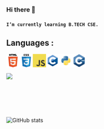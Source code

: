 ### Hi there 👋

<!--
**manav407/manav407** is a ✨ _special_ ✨ repository because its `README.md` (this file) appears on your GitHub profile.

Here are some ideas to get you started:
-->
#### ```I’m currently learning B.TECH CSE.```

## Languages :

<img align="left" alt="HTML5" width="35px" src="https://raw.githubusercontent.com/github/explore/80688e429a7d4ef2fca1e82350fe8e3517d3494d/topics/html/html.png"/>
<img align="left" alt="CSS3" width="35px" src="https://raw.githubusercontent.com/github/explore/80688e429a7d4ef2fca1e82350fe8e3517d3494d/topics/css/css.png" />
<img align="left" alt="JavaScript" width="35px" src="https://raw.githubusercontent.com/github/explore/80688e429a7d4ef2fca1e82350fe8e3517d3494d/topics/javascript/javascript.png"/>
<img align="left" alt="C" width="35px" src="https://raw.githubusercontent.com/github/explore/80688e429a7d4ef2fca1e82350fe8e3517d3494d/topics/c/c.png"/>
<img align="left" alt="Python" width="35px" src="https://raw.githubusercontent.com/github/explore/80688e429a7d4ef2fca1e82350fe8e3517d3494d/topics/python/python.png"/>
<img align="left" alt="C++" width="35px" src="https://raw.githubusercontent.com/github/explore/80688e429a7d4ef2fca1e82350fe8e3517d3494d/topics/cpp/cpp.png" />
<br/><br/></br>


<a href="https://github.com/remcohalman/github-readme-stats">
<img align="left" src="https://github-readme-stats.vercel.app/api/top-langs/?username=manav407&layout=compact&amp;title_color=fff&amp;icon_color=79ff97&amp;text_color=FFAF02&amp;bg_color=131419"/>
</a><br/><br/></br></br></br></br>

![GitHub stats](https://github-readme-stats.vercel.app/api?username=manav407&show_icons=true&layout=compact&amp;title_color=fff&amp;icon_color=79ff97&amp;text_color=FFAF02&amp;bg_color=131419)
